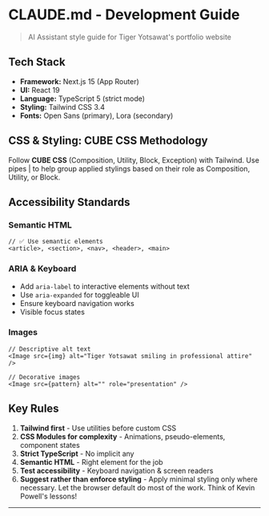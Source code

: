# CLAUDE.md - Development Guide

> AI Assistant style guide for Tiger Yotsawat's portfolio website

## Tech Stack

- **Framework:** Next.js 15 (App Router)
- **UI:** React 19
- **Language:** TypeScript 5 (strict mode)
- **Styling:** Tailwind CSS 3.4
- **Fonts:** Open Sans (primary), Lora (secondary)

## CSS & Styling: CUBE CSS Methodology

Follow **CUBE CSS** (Composition, Utility, Block, Exception) with Tailwind. Use pipes | to help group applied stylings based on their role as Composition, Utility, or Block.

## Accessibility Standards

### Semantic HTML

```tsx
// ✅ Use semantic elements
<article>, <section>, <nav>, <header>, <main>
```

### ARIA & Keyboard

- Add `aria-label` to interactive elements without text
- Use `aria-expanded` for toggleable UI
- Ensure keyboard navigation works
- Visible focus states

### Images

```tsx
// Descriptive alt text
<Image src={img} alt="Tiger Yotsawat smiling in professional attire" />

// Decorative images
<Image src={pattern} alt="" role="presentation" />
```

## Key Rules

1. **Tailwind first** - Use utilities before custom CSS
2. **CSS Modules for complexity** - Animations, pseudo-elements, component states
3. **Strict TypeScript** - No implicit any
4. **Semantic HTML** - Right element for the job
5. **Test accessibility** - Keyboard navigation & screen readers
6. **Suggest rather than enforce styling** - Apply minimal styling only where necessary. Let the browser default do most of the work. Think of Kevin Powell's lessons!

---
